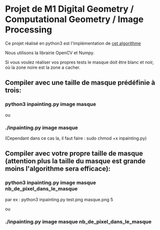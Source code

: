 # Projet de M1 Digital Geometry / Computational Geometry / Image Processing


Ce projet réalisé en python3 est l'implémentation de [cet algorithme](https://www.microsoft.com/en-us/research/wp-content/uploads/2016/02/criminisi_cvpr2003.pdf)

Nous utilisons la librairie OpenCV et Numpy.

Si vous voulez réaliser vos propres tests le masque doit être blanc et noir, où la zone noire est la zone a cacher.



## Compiler avec une taille de masque prédéfinie à trois:

### python3 inpainting.py image masque

ou

### ./inpainting.py image masque
(Cependant dans ce cas la, il faut faire :
  sudo chmod +x inpainting.py)


## Compiler avec votre propre taille de masque (attention plus la taille du masque est grande moins l'algorithme sera efficace):

### python3 inpainting.py image masque nb_de_pixel_dans_le_masque

par ex :
python3 inpainting.py test.png masque.png 5

ou

### ./inpainting.py image masque nb_de_pixel_dans_le_masque
